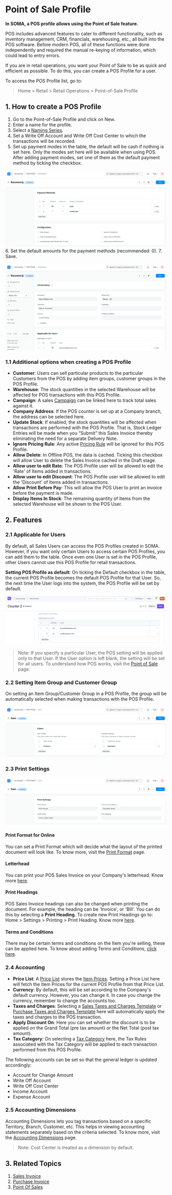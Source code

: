 
# Point of Sale Profile


**In SOMA, a POS profile allows using the Point of Sale feature.**


POS includes advanced features to cater to different functionality, such as
inventory management, CRM, financials, warehousing, etc., all built into the
POS software. Before modern POS, all of these functions were done
independently and required the manual re-keying of information, which could
lead to entry errors.


If you are in retail operations, you want your Point of Sale to be as quick
and efficient as possible. To do this, you can create a POS Profile for a user.


To access the POS Profile list, go to:



> 
> Home > Retail > Retail Operations > Point-of-Sale Profile
> 
> 
> 


## 1. How to create a POS Profile


1. Go to the Point-of-Sale Profile and click on New.
2. Enter a name for the profile.
3. Select a [Naming Series](/docs/en/setting-up/settings/naming-series).
4. Set a Write Off Account and Write Off Cost Center to which the transactions will be recorded.
5. Set up payment modes in the table, the default will be cash if nothing is set here. Only the modes set here will be available when using POS. After adding payment modes, set one of them as the default payment method by ticking the checkbox.


![Payment Method in POS Profile](/files/payment-method-in-pos.png)
6. Set the default amounts for the payment methods (recommended: 0).
7. Save.


![POS Profile](/files/pos-profile.png)


### 1.1 Additional options when creating a POS Profile


* **Customer**: Users can sell particular products to the particular Customers from the POS by adding item groups, customer groups in the POS Profile.
* **Warehouse**: The stock quantities in the selected Warehouse will be affected for POS transactions with this POS Profile.
* **Campaign**: A sales [Campaign](/docs/en/CRM/campaign) can be linked here to track total sales against it.
* **Company Address**: If the POS counter is set up at a Company branch, the address can be selected here.
* **Update Stock**: If enabled, the stock quantities will be affected when transactions are performed with the POS Profile. That is, Stock Ledger Entries will be made when you “Submit” this Sales Invoice thereby eliminating the need for a separate Delivery Note.
* **Ignore Pricing Rule**: Any active [Pricing Rule](/docs/en/accounts/pricing-rule) will be ignored for this POS Profile.
* **Allow Delete**: In Offline POS, the data is cached. Ticking this checkbox will allow User to delete the Sales Invoice cached in the Draft stage.
* **Allow user to edit Rate**: The POS Profile user will be allowed to edit the 'Rate' of Items added in transactions.
* **Allow user to edit Discount**: The POS Profile user will be allowed to edit the 'Discount' of Items added in transactions.
* **Allow Print Before Pay**: This will allow the POS User to print an invoice before the payment is made.
* **Display Items In Stock**: The remaining quantity of Items from the selected Warehouse will be shown to the POS User.


## 2. Features


### 2.1 Applicable for Users


By default, all Sales Users can access the POS Profiles created in SOMA. However, if you want only certain Users to access certain POS Profiles, you can add them to the table. Once even one User is set in the POS Profile, other Users cannot use this POS Profile for retail transactions.


**Setting POS Profile as default**: On ticking the Default checkbox in the table, the current POS Profile becomes the default POS Profile for that User. So, the next time the User logs into the system, the POS Profile will be set by default.


![POS User](/files/pos-profile-default.png)



> 
> Note: If you specify a particular User, the POS setting will be
>  applied only to that User. If the User option is left blank, the setting will
>  be set for all users. To understand how POS works, visit the [Point of Sale](/docs/en/accounts/point-of-sales) page.
> 
> 
> 


### 2.2 Setting Item Group and Customer Group


On setting an Item Group/Customer Group in a POS Profile, the group will be automatically selected when making transactions with the POS Profile.


![Filters in POS Profile](/files/filters-in-pos-profile.png)


### 2.3 Print Settings


![POS Print Settings](/files/pos-profile-in-print-settings.png)


#### Print Format for Online


You can set a Print Format which will decide what the layout of the printed document will look like. To know more, visit the [Print Format](/docs/en/setting-up/print/print-format) page.


#### Letterhead


You can print your POS Sales Invoice on your Company's letterhead. Know more [here](/docs/en/setting-up/print/letter-head).


#### Print Headings


POS Sales Invoice headings can also be changed when printing the document. For example, the heading can be 'Invoice', or 'Bill'. You can do this by selecting a **Print Heading**. To create new Print Headings go to: Home > Settings > Printing > Print Heading. Know more [here](/docs/en/setting-up/print/print-headings).


#### Terms and Conditions


There may be certain terms and conditions on the Item you're selling, these can be applied here. To know about adding Terms and Conditions, [click here](/docs/en/setting-up/print/terms-and-conditions).


### 2.4 Accounting


* **Price List**: A [Price List](/docs/en/stock/price-lists) stores the [Item Prices](/docs/en/stock/item-price). Setting a Price List here will fetch the Item Prices for the current POS Profile from that Price List.
* **Currency**: By default, this will be set according to the Company's default currency. However, you can change it. In case you change the currency, remember to change the accounts too.
* **Taxes and Charges**: Selecting a [Sales Taxes and Charges Template](/docs/en/selling/sales-taxes-and-charges-template) or [Purchase Taxes and Charges Template](/docs/en/buying/purchase-taxes-and-charges-template) here will automatically apply the taxes and charges to the POS transaction.
* **Apply Discount On**: Here you can set whether the discount is to be applied on the Grand Total (pre tax amount) or the Net Total (post tax amount).
* **Tax Category**: On selecting a [Tax Category](/docs/en/accounts/tax-category) here, the Tax Rules associated with the Tax Category will be applied to each transaction performed from this POS Profile.


The following accounts can be set so that the general ledger is updated accordingly:


* Account for Change Amount
* Write Off Account
* Write Off Cost Center
* Income Account
* Expense Account


### 2.5 Accounting Dimensions


Accounting Dimensions lets you tag transactions based on a specific Territory, Branch, Customer, etc. This helps in viewing accounting statements separately based on the criteria selected. To know more, visit the [Accounting Dimensions](/docs/en/accounts/accounting-dimensions) page.



> 
> Note: Cost Center is treated as a dimension by default.
> 
> 
> 


## 3. Related Topics


1. [Sales Invoice](/docs/en/accounts/sales-invoice)
2. [Purchase Invoice](/docs/en/accounts/purchase-invoice)
3. [Point Of Sales](/docs/en/accounts/point-of-sales)


